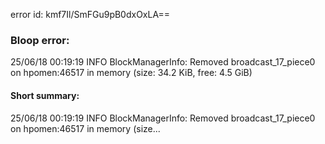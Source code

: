 error id: kmf7Il/SmFGu9pB0dxOxLA==
### Bloop error:

25/06/18 00:19:19 INFO BlockManagerInfo: Removed broadcast_17_piece0 on hpomen:46517 in memory (size: 34.2 KiB, free: 4.5 GiB)
#### Short summary: 

25/06/18 00:19:19 INFO BlockManagerInfo: Removed broadcast_17_piece0 on hpomen:46517 in memory (size...